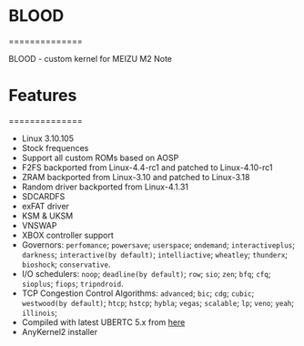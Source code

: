 # BLOOD
==============

BLOOD - custom kernel for MEIZU M2 Note

# Features
==============

* Linux 3.10.105
* Stock frequences
* Support all custom ROMs based on AOSP
* F2FS backported from Linux-4.4-rc1 and patched to Linux-4.10-rc1
* ZRAM backported from Linux-3.10 and patched to Linux-3.18
* Random driver backported from Linux-4.1.31
* SDCARDFS
* exFAT driver
* KSM & UKSM
* VNSWAP
* XBOX controller support
* Governors:
  `perfomance`;
  `powersave`;
  `userspace`;
  `ondemand`;
  `interactiveplus`;
  `darkness`;
  `interactive(by default)`;
  `intelliactive`;
  `wheatley`;
  `thunderx`;
  `bioshock`;
  `conservative`.
* I/O schedulers:
  `noop`;
  `deadline(by default)`;
  `row`;
  `sio`;
  `zen`;
  `bfq`;
  `cfq`;
  `sioplus`;
  `fiops`;
  `tripndroid`.
* TCP Congestion Control Algorithms:
  `advanced`;
  `bic`;
  `cdg`;
  `cubic`;
  `westwood(by default)`;
  `htcp`;
  `hstcp`;
  `hybla`;
  `vegas`;
  `scalable`;
  `lp`;
  `veno`;
  `yeah`;
  `illinois`;
* Compiled with latest UBERTC 5.x from [here](https://bitbucket.org/DespairFactor/aarch64-linux-android-5.x)
* AnyKernel2 installer

